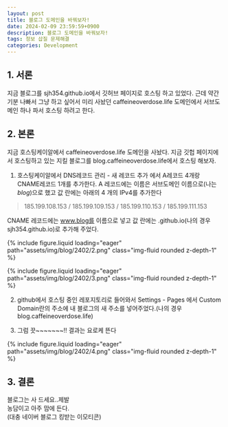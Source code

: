 ```yaml
---
layout: post
title: 블로그 도메인을 바꿔보자!
date: 2024-02-09 23:59:59+0900
description: 블로그 도메인을 바꿔보자!
tags: 정보 삽질 문제해결
categories: Development
---
```


## 1. 서론
지금 블로그를 sjh354.github.io에서 깃허브 페이지로 호스팅 하고 있었다. 근데 약간 기분 나빠서 그냥 하고 싶어서 미리 사놨던 caffeineoverdose.life 도메인에서 서브도메인 하나 파서 호스팅 하려고 한다. <br> 

## 2. 본론
지금 호스팅케이알에서 caffeineoverdose.life 도메인을 사놨다. 
지금 깃헙 페이지에서 호스팅하고 있는 지킬 블로그를 blog.caffeineoverdose.life에서 호스팅 해보자.

1. 호스팅케이알에서 DNS레코드 관리 - 새 레코드 추가 에서 A레코드 4개랑 CNAME레코드 1개를 추가한다.
A 레코드에는 이름은 서브도메인 이름으로(나는 *blog*)으로 했고 값 란에는 아래의 4 개의 IPv4를 추가한다
> 185.199.108.153 / 185.199.109.153 / 185.199.110.153 / 185.199.111.153 

CNAME 레코드에는 www.blog를 이름으로 넣고 값 란에는 <username>.github.io(나의 경우 sjh354.github.io)로 추가해 주었다.

{% include figure.liquid loading="eager" path="assets/img/blog/2402/2.png" class="img-fluid rounded z-depth-1" %}

{% include figure.liquid loading="eager" path="assets/img/blog/2402/3.png" class="img-fluid rounded z-depth-1" %}

2. github에서 호스팅 중인 레포지토리로 들어와서 Settings - Pages 에서 Custom Domain란의 주소에 내 블로그의 새 주소를 넣어주었다.(나의 경우 blog.caffeineoverdose.life)

3. 그럼 끗~~~~~~~!!
결과는 요로케 뜬다

{% include figure.liquid loading="eager" path="assets/img/blog/2402/4.png" class="img-fluid rounded z-depth-1" %}

## 3. 결론
블로그는 사 드세요..제발 <br>
농담이고 아주 맘에 든다.<br>
(대충 네이버 블로그 킹받는 이모티콘)
